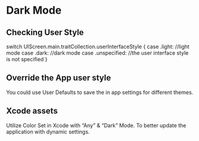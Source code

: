 # Dark Mode

## Checking User Style

switch UIScreen.main.traitCollection.userInterfaceStyle { case .light: //light mode case .dark: //dark mode case .unspecified: //the user interface style is not specified }

## Override the App user style

You could use User Defaults to save the in app settings for different themes.

## Xcode assets

Utilize Color Set in Xcode with “Any” & “Dark” Mode. To better update the application with dynamic settings.


